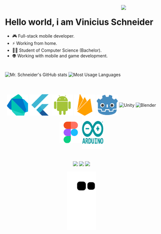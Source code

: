 <img align="right" width="24%" src="https://i.ibb.co/S6MfQb3/octocat-1686097544123.png" /> 

# Hello world, i am Vinicius Schneider

- 🎮 Full-stack mobile developer.
- ⚡ Working from home.
- 👨‍💻 Student of Computer Science (Bachelor).
- 👽 Working with mobile and game development.

#
![Mr. Schneider's GitHub stats](https://github-readme-stats.vercel.app/api?username=Schneider-AS&theme=radical&line_height=40&show_icons=true)
![Most Usage Languages](https://github-readme-stats.vercel.app/api/top-langs/?username=Schneider-AS&theme=radical)

#
<div align="center" style="display: inline_block"><br>
 
  <img align="center" alt="Dart" height="70" width="70" src="https://raw.githubusercontent.com/devicons/devicon/master/icons/dart/dart-original.svg"/>
  <img align="center" alt="Flutter" height="70" width="70" src="https://raw.githubusercontent.com/devicons/devicon/master/icons/flutter/flutter-original.svg"/>
  <img align="center" alt="Android" height="70" width="70" src="https://raw.githubusercontent.com/devicons/devicon/master/icons/android/android-plain.svg"/>
  <img align="center" alt="Firebase" height="70" width="70" src="https://raw.githubusercontent.com/devicons/devicon/master/icons/firebase/firebase-plain.svg"/>
  <img align="center" alt="Godot" height="70" width="70" src="https://raw.githubusercontent.com/devicons/devicon/master/icons/godot/godot-original.svg"/>
  <img align="center" alt="Unity" height="70" width="70"  src="https://cdn.jsdelivr.net/gh/devicons/devicon/icons/unity/unity-original.svg"/>
  <img align="center" alt="Blender" height="70" width="70"  src="https://cdn.jsdelivr.net/gh/devicons/devicon/icons/blender/blender-original.svg"/>
  <img align="center" alt="Figma" height="70" width="70" src="https://raw.githubusercontent.com/devicons/devicon/master/icons/figma/figma-original.svg"/>
  <img align="center" alt="Arduino" height="110" width="70" src="https://raw.githubusercontent.com/devicons/devicon/master/icons/arduino/arduino-original-wordmark.svg"/> 
  
</div>

#
<div align="center">
  
  <a href="https://instagram.com/vn.schneider" target="_blank"><img src="https://img.shields.io/badge/-Instagram-%23E4405F?style=for-the-badge&logo=instagram&logoColor=white" target="_blank"></a>
  <a href = "mailto:contatovschneider@gmail.com"><img src="https://img.shields.io/badge/-Gmail-%23333?style=for-the-badge&logo=gmail&logoColor=white" target="_blank"></a>
  <a href="https://www.linkedin.com/in/vnschneider" target="_blank"><img src="https://img.shields.io/badge/-LinkedIn-%230077B5?style=for-the-badge&logo=linkedin&logoColor=white" target="_blank"></a>
  
  ![Snake animation](https://github.com/Schneider-AS/Schneider-AS/blob/output/github-contribution-grid-snake.svg)
  
</div>
